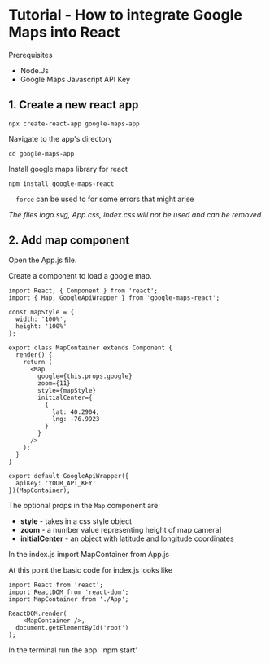 # Tutorial - How to integrate Google Maps into React

Prerequisites
- Node.Js
- Google Maps Javascript API Key

## 1. Create a new react app

`npx create-react-app google-maps-app`

Navigate to the app's directory

`cd google-maps-app`

Install google maps library for react

`npm install google-maps-react`

`--force` can be used to for some errors that might arise

*The files logo.svg, App.css, index.css will not be used and can be removed*

## 2. Add map component

Open the App.js file.

Create a component to load a google map.

```
import React, { Component } from 'react';
import { Map, GoogleApiWrapper } from 'google-maps-react';

const mapStyle = {
  width: '100%',
  height: '100%'
};

export class MapContainer extends Component {
  render() {
    return (
      <Map
        google={this.props.google}
        zoom={11}
        style={mapStyle}
        initialCenter={
          {
            lat: 40.2904,
            lng: -76.9923
          }
        }
      />
    );
  }
}

export default GoogleApiWrapper({
  apiKey: 'YOUR_API_KEY'
})(MapContainer);
```



The optional props in the `Map` component are:
- **style** - takes in a css style object
- **zoom** - a number value representing height of map camera]
- **initialCenter** - an object with latitude and longitude coordinates

In the index.js import MapContainer from App.js

At this point the basic code for index.js looks like
```
import React from 'react';
import ReactDOM from 'react-dom';
import MapContainer from './App';

ReactDOM.render(
    <MapContainer />,
  document.getElementById('root')
);
```

In the terminal run the app.
'npm start' 
